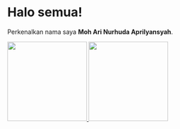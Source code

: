 # Halo semua! 

Perkenalkan nama saya **Moh Ari Nurhuda Aprilyansyah**.

<p align="left">
<a href="https://github.com/arinurhuda22">
  <img height="180em" src="https://github-readme-stats-eight-theta.vercel.app/api?username=arinurhuda22&show_icons=true&theme=algolia&include_all_commits=true&count_private=true"/>
  <img height="180em" src="https://github-readme-stats-eight-theta.vercel.app/api/top-langs/?username=arinurhuda22&layout=compact&langs_count=8&theme=algolia"/>
</a>
</p>
